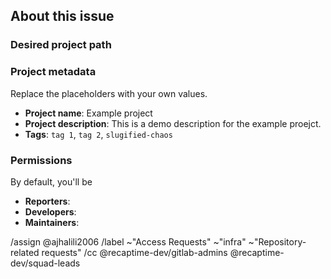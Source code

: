 ## About this issue

### Desired project path

<!--

Include the GitLab host if it is not on mau.dev (e.g. salsa.debian.org).

-->


### Project metadata

Replace the placeholders with your own values.

* **Project name**: Example project
* **Project description**: This is a demo description for the example proejct.
* **Tags**: `tag 1`, `tag 2`, `slugified-chaos`

### Permissions

By default, you'll be

* **Reporters**:
* **Developers**:
* **Maintainers**:

/assign @ajhalili2006
/label ~"Access Requests" ~"infra" ~"Repository-related requests"
/cc @recaptime-dev/gitlab-admins @recaptime-dev/squad-leads